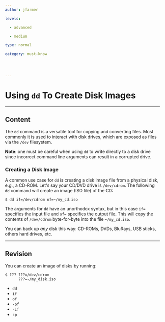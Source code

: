 ```yaml
---
author: jfarmer

levels:

  - advanced

  - medium

type: normal

category: must-know




---
```


# Using `dd` To Create Disk Images

---

## Content

The `dd` command is a versatile tool for copying and converting files. Most commonly it is used to interact with disk drives, which are exposed as files via the `/dev` filesystem.

**Note**: one must be careful when using `dd` to write directly to a disk drive since incorrect command line arguments can result in a corrupted drive.

### Creating a Disk Image

A common use case for `dd` is creating a disk image file from a physical disk, e.g., a CD-ROM. Let's say your CD/DVD drive is `/dev/cdrom`. The following `dd` command will create an image (ISO file) of the CD:

```shell
$ dd if=/dev/cdrom of=~/my_cd.iso
```

The arguments for `dd` have an unorthodox syntax, but in this case `if=` specifies the input file and `of=` specifies the output file. This will copy the contents of `/dev/cdrom` byte-for-byte into the file `~/my_cd.iso`.

You can back up _any_ disk this way: CD-ROMs, DVDs, BluRays, USB sticks, others hard drives, etc.

---

## Revision

You can create an image of disks by running:

```
$ ??? ???=/dev/cdrom
      ???=~/my_disk.iso
```

- `dd`
- `if`
- `of`
- `-of`
- `-if`
- `cp`
